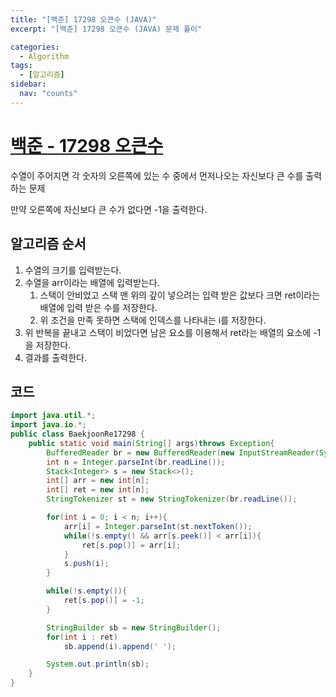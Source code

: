 ```yaml
---
title: "[백준] 17298 오큰수 (JAVA)"
excerpt: "[백준] 17298 오큰수 (JAVA) 문제 풀이"

categories:
  - Algorithm
tags:
  - [알고리즘]
sidebar:
  nav: "counts"
---
```


# [백준 - 17298 오큰수](https://www.acmicpc.net/problem/17298)

수열이 주어지면 각 숫자의 오른쪽에 있는 수 중에서 먼저나오는 자신보다 큰 수를 출력하는 문제

만약 오른쪽에 자신보다 큰 수가 없다면 -1을 출력한다.

## 알고리즘 순서

1. 수열의 크기를 입력받는다.
2. 수열을 arr이라는 배열에 입력받는다.
   1. 스택이 안비었고 스택 맨 위의 갚이 넣으려는 입력 받은 값보다 크면 ret이라는 배열에 입력 받은 수를 저장한다.
   2. 위 조건을 만족 못하면 스택에 인덱스를 나타내는 i를 저장한다.
3. 위 반복을 끝내고 스택이 비었다면 남은 요소를 이용해서 ret라는 배열의 요소에 -1을 저장한다.
4. 결과를 출력한다.

## 코드

```java
import java.util.*;
import java.io.*;
public class BaekjoonRe17298 {
    public static void main(String[] args)throws Exception{
        BufferedReader br = new BufferedReader(new InputStreamReader(System.in));
        int n = Integer.parseInt(br.readLine());
        Stack<Integer> s = new Stack<>();
        int[] arr = new int[n];
        int[] ret = new int[n];
        StringTokenizer st = new StringTokenizer(br.readLine());

        for(int i = 0; i < n; i++){
            arr[i] = Integer.parseInt(st.nextToken());
            while(!s.empty() && arr[s.peek()] < arr[i]){
                ret[s.pop()] = arr[i];
            }
            s.push(i);
        }

        while(!s.empty()){
            ret[s.pop()] = -1;
        }

        StringBuilder sb = new StringBuilder();
        for(int i : ret)
            sb.append(i).append(' ');

        System.out.println(sb);
    }
}

```
